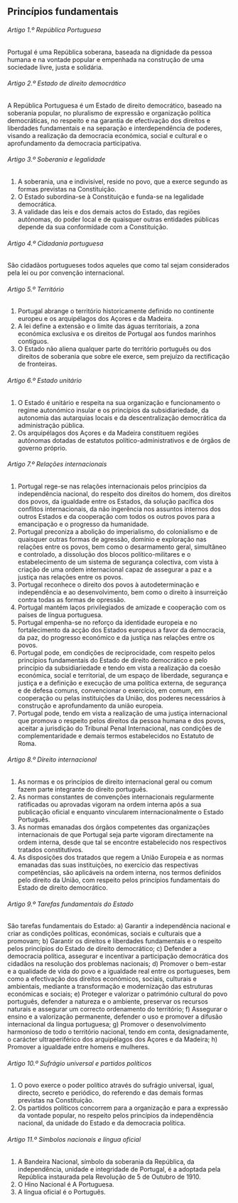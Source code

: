 ## Princípios fundamentais

###### Artigo 1.º  República Portuguesa
Portugal é uma República soberana, baseada na dignidade da pessoa humana e na vontade popular e empenhada na construção de uma sociedade livre, justa e solidária.

###### Artigo 2.º Estado de direito democrático
A República Portuguesa é um Estado de direito democrático, baseado na soberania popular, no pluralismo de expressão e organização política democráticas, no respeito e na garantia de efectivação dos direitos e liberdades fundamentais e na separação e interdependência de poderes, visando a realização da democracia económica, social e cultural e o aprofundamento da democracia participativa.

###### Artigo 3.º Soberania e legalidade
1. A soberania, una e indivisível, reside no povo, que a exerce segundo as formas previstas na Constituição.
2. O Estado subordina-se à Constituição e funda-se na legalidade democrática.
3. A validade das leis e dos demais actos do Estado, das regiões autónomas, do poder local e de quaisquer outras entidades públicas depende da sua conformidade com a Constituição.

###### Artigo 4.º Cidadania portuguesa
São cidadãos portugueses todos aqueles que como tal sejam considerados pela lei ou por convenção internacional.

###### Artigo 5.º Território
1. Portugal abrange o território historicamente definido no continente europeu e os arquipélagos dos Açores e da Madeira.
2. A lei define a extensão e o limite das águas territoriais, a zona económica exclusiva e os direitos de Portugal aos fundos marinhos contíguos.
3. O Estado não aliena qualquer parte do território português ou dos direitos de soberania que sobre ele exerce, sem prejuízo da rectificação de fronteiras.

###### Artigo 6.º Estado unitário
1. O Estado é unitário e respeita na sua organização e funcionamento o regime autonómico insular e os princípios da subsidiariedade, da autonomia das autarquias locais e da descentralização democrática da administração pública.
2. Os arquipélagos dos Açores e da Madeira constituem regiões autónomas dotadas de estatutos político-administrativos e de órgãos de governo próprio.

###### Artigo 7.º Relações internacionais
1. Portugal rege-se nas relações internacionais pelos princípios da independência nacional, do respeito dos direitos do homem, dos direitos dos povos, da igualdade entre os Estados, da solução pacífica dos conflitos internacionais, da não ingerência nos assuntos internos dos outros Estados e da cooperação com todos os outros povos para a emancipação e o progresso da humanidade.
2. Portugal preconiza a abolição do imperialismo, do colonialismo e de quaisquer outras formas de agressão, domínio e exploração nas relações entre os povos, bem como o desarmamento geral, simultâneo e controlado, a dissolução dos blocos político-militares e o estabelecimento de um sistema de segurança colectiva, com vista à criação de uma ordem internacional capaz de assegurar a paz e a justiça nas relações entre os povos.
3. Portugal reconhece o direito dos povos à autodeterminação e independência e ao desenvolvimento, bem como o direito à insurreição contra todas as formas de opressão.
4. Portugal mantém laços privilegiados de amizade e cooperação com os países de língua portuguesa.
5. Portugal empenha-se no reforço da identidade europeia e no fortalecimento da acção dos Estados europeus a favor da democracia, da paz, do progresso económico e da justiça nas relações entre os povos.
6. Portugal pode, em condições de reciprocidade, com respeito pelos princípios fundamentais do Estado de direito democrático e pelo princípio da subsidiariedade e tendo em vista a realização da coesão económica, social e territorial, de um espaço de liberdade, segurança e justiça e a definição e execução de uma política externa, de segurança e de defesa comuns, convencionar o exercício, em comum, em cooperação ou pelas instituições da União, dos poderes necessários à construção e aprofundamento da união europeia.
7. Portugal pode, tendo em vista a realização de uma justiça internacional que promova o respeito pelos direitos da pessoa humana e dos povos, aceitar a jurisdição do Tribunal Penal Internacional, nas condições de complementaridade e demais termos estabelecidos no Estatuto de Roma.

###### Artigo 8.º Direito internacional
1. As normas e os princípios de direito internacional geral ou comum fazem parte integrante do direito português.
2. As normas constantes de convenções internacionais regularmente ratificadas ou aprovadas vigoram na ordem interna após a sua publicação oficial e enquanto vincularem internacionalmente o Estado Português.
3. As normas emanadas dos órgãos competentes das organizações internacionais de que Portugal seja parte vigoram directamente na ordem interna, desde que tal se encontre estabelecido nos respectivos tratados constitutivos.
4. As disposições dos tratados que regem a União Europeia e as normas emanadas das suas instituições, no exercício das respectivas competências, são aplicáveis na ordem interna, nos termos definidos pelo direito da União, com respeito pelos princípios fundamentais do Estado de direito democrático.

###### Artigo 9.º Tarefas fundamentais do Estado
São tarefas fundamentais do Estado:
a) Garantir a independência nacional e criar as condições políticas, económicas, sociais e culturais que a promovam;  b) Garantir os direitos e liberdades fundamentais e o respeito pelos princípios do Estado de direito democrático;  c) Defender a democracia política, assegurar e incentivar a participação democrática dos cidadãos na resolução dos problemas nacionais;  d) Promover o bem-estar e a qualidade de vida do povo e a igualdade real entre os portugueses, bem como a efectivação dos direitos económicos, sociais, culturais e ambientais, mediante a transformação e modernização das estruturas económicas e sociais;  e) Proteger e valorizar o património cultural do povo português, defender a natureza e o ambiente, preservar os recursos naturais e assegurar um correcto ordenamento do território;  f) Assegurar o ensino e a valorização permanente, defender o uso e promover a difusão internacional da língua portuguesa;  g) Promover o desenvolvimento harmonioso de todo o território nacional, tendo em conta, designadamente, o carácter ultraperiférico dos arquipélagos dos Açores e da Madeira;  h) Promover a igualdade entre homens e mulheres.

###### Artigo 10.º Sufrágio universal e partidos políticos
1. O povo exerce o poder político através do sufrágio universal, igual, directo, secreto e periódico, do referendo e das demais formas previstas na Constituição.
2. Os partidos políticos concorrem para a organização e para a expressão da vontade popular, no respeito pelos princípios da independência nacional, da unidade do Estado e da democracia política.

###### Artigo 11.º Símbolos nacionais e língua oficial
1. A Bandeira Nacional, símbolo da soberania da República, da independência, unidade e integridade de Portugal, é a adoptada pela República instaurada pela Revolução de 5 de Outubro de 1910.
2. O Hino Nacional é A Portuguesa.
3. A língua oficial é o Português.
